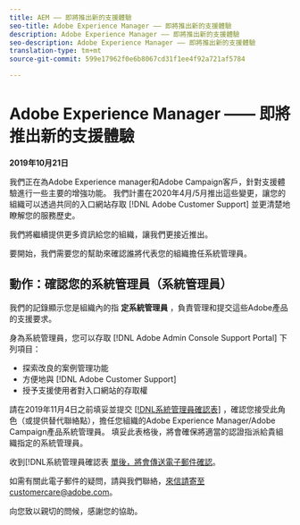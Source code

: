 ```yaml
---
title: AEM —— 即將推出新的支援體驗
seo-title: Adobe Experience Manager —— 即將推出新的支援體驗
description: Adobe Experience Manager —— 即將推出新的支援體驗
seo-description: Adobe Experience Manager —— 即將推出新的支援體驗
translation-type: tm+mt
source-git-commit: 599e17962f0e6b8067cd31f1ee4f92a721af5784

---
```



# Adobe Experience Manager —— 即將推出新的支援體驗

**2019年10月21日**

我們正在為Adobe Experience manager和Adobe Campaign客戶，針對支援體驗進行一些主要的增強功能。 我們計畫在2020年4月/5月推出這些變更，讓您的組織可以透過共同的入口網站存取 [!DNL Adobe Customer Support] 並更清楚地瞭解您的服務歷史。

我們將繼續提供更多資訊給您的組織，讓我們更接近推出。

要開始，我們需要您的幫助來確認誰將代表您的組織擔任系統管理員。

## 動作：確認您的系統管理員（系統管理員）

我們的記錄顯示您是組織內的指 **定系統管理員** ，負責管理和提交這些Adobe產品的支援要求。

身為系統管理員，您可以存取 [!DNL Adobe Admin Console Support Portal] 下列項目：

* 探索改良的案例管理功能
* 方便地與 [!DNL Adobe Customer Support]
* 授予支援使用者對入口網站的存取權

請在2019年11月4日之前填妥並提交 [[!DNL系統管理員確認表]](https://adobe.allegiancetech.com/cgi-bin/qwebcorporate.dll?idx=SSSVH6) ，確認您接受此角色（或提供替代聯絡點），擔任您組織的Adobe Experience Manager/Adobe Campaign產品系統管理員。  填妥此表格後，將會確保將適當的認證指派給貴組織指定的系統管理員。

收到[!DNL系統管理員確認表 [單後，將會傳送電子郵件確認](https://adobe.allegiancetech.com/cgi-bin/qwebcorporate.dll?idx=SSSVH6)。

如需有關此電子郵件的疑問，請與我們聯絡，來信請寄至customercare@adobe.com。

向您致以親切的問候，感謝您的協助。
